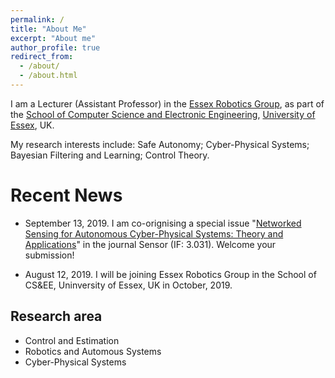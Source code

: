 ```yaml
---
permalink: /
title: "About Me"
excerpt: "About me"
author_profile: true
redirect_from: 
  - /about/
  - /about.html
---
```


I am a Lecturer (Assistant Professor) in the [Essex Robotics Group](https://www.essex.ac.uk/departments/computer-science-and-electronic-engineering/research/robotics), as part of the [School of Computer Science and Electronic Engineering](https://www.essex.ac.uk/departments/computer-science-and-electronic-engineering), [University of Essex](https://www.essex.ac.uk/), UK. 

My research interests include: Safe Autonomy; Cyber-Physical Systems; Bayesian Filtering and Learning; Control Theory.   

Recent News
======
* September 13, 2019. I am co-orignising a special issue "[Networked Sensing for Autonomous Cyber-Physical Systems: Theory and Applications](http://www.mdpi.com/journal/sensors/special_issues/networked_sensing)" in the journal Sensor (IF: 3.031). Welcome your submission!

* August 12, 2019. I will be joining Essex Robotics Group in the School of CS&EE, Uninversity of Essex, UK in October, 2019.



Research area
------
* Control and Estimation
* Robotics and Automous Systems
* Cyber-Physical Systems
